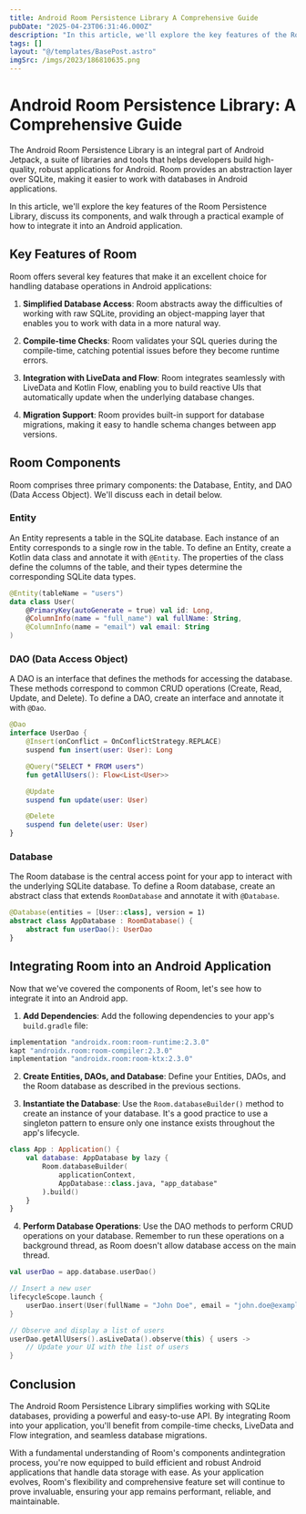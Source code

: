 ```yaml
---
title: Android Room Persistence Library A Comprehensive Guide
pubDate: "2025-04-23T06:31:46.000Z"
description: "In this article, we'll explore the key features of the Room Persistence Library, discuss its components, and walk through a practical example of how to integrate it into an Android application"
tags: []
layout: "@/templates/BasePost.astro"
imgSrc: /imgs/2023/186810635.png
---
```

# Android Room Persistence Library: A Comprehensive Guide

The Android Room Persistence Library is an integral part of Android Jetpack, a suite of libraries and tools that helps developers build high-quality, robust applications for Android. Room provides an abstraction layer over SQLite, making it easier to work with databases in Android applications. 

In this article, we'll explore the key features of the Room Persistence Library, discuss its components, and walk through a practical example of how to integrate it into an Android application.

## Key Features of Room

Room offers several key features that make it an excellent choice for handling database operations in Android applications:

1. **Simplified Database Access**: Room abstracts away the difficulties of working with raw SQLite, providing an object-mapping layer that enables you to work with data in a more natural way.

2. **Compile-time Checks**: Room validates your SQL queries during the compile-time, catching potential issues before they become runtime errors.

3. **Integration with LiveData and Flow**: Room integrates seamlessly with LiveData and Kotlin Flow, enabling you to build reactive UIs that automatically update when the underlying database changes.

4. **Migration Support**: Room provides built-in support for database migrations, making it easy to handle schema changes between app versions.

## Room Components

Room comprises three primary components: the Database, Entity, and DAO (Data Access Object). We'll discuss each in detail below.

### Entity

An Entity represents a table in the SQLite database. Each instance of an Entity corresponds to a single row in the table. To define an Entity, create a Kotlin data class and annotate it with `@Entity`. The properties of the class define the columns of the table, and their types determine the corresponding SQLite data types.

```kotlin
@Entity(tableName = "users")
data class User(
    @PrimaryKey(autoGenerate = true) val id: Long,
    @ColumnInfo(name = "full_name") val fullName: String,
    @ColumnInfo(name = "email") val email: String
)
```

### DAO (Data Access Object)

A DAO is an interface that defines the methods for accessing the database. These methods correspond to common CRUD operations (Create, Read, Update, and Delete). To define a DAO, create an interface and annotate it with `@Dao`.

```kotlin
@Dao
interface UserDao {
    @Insert(onConflict = OnConflictStrategy.REPLACE)
    suspend fun insert(user: User): Long

    @Query("SELECT * FROM users")
    fun getAllUsers(): Flow<List<User>>

    @Update
    suspend fun update(user: User)

    @Delete
    suspend fun delete(user: User)
}
```

### Database

The Room database is the central access point for your app to interact with the underlying SQLite database. To define a Room database, create an abstract class that extends `RoomDatabase` and annotate it with `@Database`.

```kotlin
@Database(entities = [User::class], version = 1)
abstract class AppDatabase : RoomDatabase() {
    abstract fun userDao(): UserDao
}
```

## Integrating Room into an Android Application

Now that we've covered the components of Room, let's see how to integrate it into an Android app.

1. **Add Dependencies**: Add the following dependencies to your app's `build.gradle` file:

```groovy
implementation "androidx.room:room-runtime:2.3.0"
kapt "androidx.room:room-compiler:2.3.0"
implementation "androidx.room:room-ktx:2.3.0"
```

2. **Create Entities, DAOs, and Database**: Define your Entities, DAOs, and the Room database as described in the previous sections.

3. **Instantiate the Database**: Use the `Room.databaseBuilder()` method to create an instance of your database. It's a good practice to use a singleton pattern to ensure only one instance exists throughout the app's lifecycle.

```kotlin
class App : Application() {
    val database: AppDatabase by lazy {
        Room.databaseBuilder(
            applicationContext,
            AppDatabase::class.java, "app_database"
        ).build()
    }
}
```

4. **Perform Database Operations**: Use the DAO methods to perform CRUD operations on your database. Remember to run these operations on a background thread, as Room doesn't allow database access on the main thread.

```kotlin
val userDao = app.database.userDao()

// Insert a new user
lifecycleScope.launch {
    userDao.insert(User(fullName = "John Doe", email = "john.doe@example.com"))
}

// Observe and display a list of users
userDao.getAllUsers().asLiveData().observe(this) { users ->
    // Update your UI with the list of users
}
```

## Conclusion

The Android Room Persistence Library simplifies working with SQLite databases, providing a powerful and easy-to-use API. By integrating Room into your application, you'll benefit from compile-time checks, LiveData and Flow integration, and seamless database migrations.

With a fundamental understanding of Room's components andintegration process, you're now equipped to build efficient and robust Android applications that handle data storage with ease. As your application evolves, Room's flexibility and comprehensive feature set will continue to prove invaluable, ensuring your app remains performant, reliable, and maintainable.
